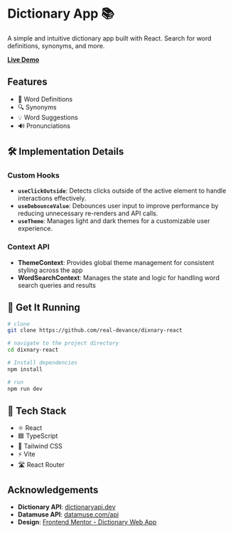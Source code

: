 
# Dictionary App 📚

A simple and intuitive dictionary app built with React. Search for word definitions, synonyms, and more.

 **[Live Demo](https://dixnary.netlify.app/)**

## Features

- 📖 Word Definitions
- 🔍 Synonyms 
- 💡 Word Suggestions
- 🔊 Pronunciations

## 🛠️ Implementation Details

### Custom Hooks

- **`useClickOutside`**: Detects clicks outside of the active element to handle interactions effectively.
- **`useDebounceValue`**: Debounces user input to improve performance by reducing unnecessary re-renders and API calls.
- **`useTheme`**: Manages light and dark themes for a customizable user experience.

### Context API

- **ThemeContext**: Provides global theme management for consistent styling across the app
- **WordSearchContext**: Manages the state and logic for handling word search queries and results

## 🚀 Get It Running

```bash
# clone
git clone https://github.com/real-devance/dixnary-react

# navigate to the project directory
cd dixnary-react

# Install dependencies
npm install

# run
npm run dev
```

## 🧰 Tech Stack

- ⚛️ React
- 🟦 TypeScript
- 🎨 Tailwind CSS
- ⚡ Vite
- 🛣️ React Router

## Acknowledgements

- **Dictionary API**: [dictionaryapi.dev](https://dictionaryapi.dev/) 
- **Datamuse API**: [datamuse.com/api](https://datamuse.com/api/)
- **Design**: [Frontend Mentor - Dictionary Web App](https://www.frontendmentor.io/challenges/dictionary-web-app-h5wwnyuKFL)